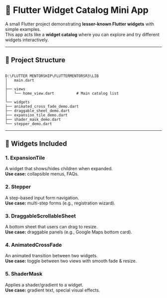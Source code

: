 # 📱 Flutter Widget Catalog Mini App

A small Flutter project demonstrating **lesser-known Flutter widgets** with simple examples.  
This app acts like a **widget catalog** where you can explore and try different widgets interactively.  

---

## 📂 Project Structure

```

D:\FLUTTER MENTORSHIP\FLUTTERMENTORSR3\LIB
│   main.dart
│
├── views
│   └── home_view.dart          # Main catalog list
│
└── widgets
├── animated_cross_fade_demo.dart
├── draggable_sheet_demo.dart
├── expansion_tile_demo.dart
├── shader_mask_demo.dart
└── stepper_demo.dart

````

---

## 🚀 Widgets Included

### 1. ExpansionTile
A widget that shows/hides children when expanded.  
**Use case:** collapsible menus, FAQs.

### 2. Stepper
A step-based input form navigation.  
**Use case:** multi-step forms (e.g., registration wizard).

### 3. DraggableScrollableSheet
A bottom sheet that users can drag to resize.  
**Use case:** draggable panels (e.g., Google Maps bottom card).

### 4. AnimatedCrossFade
An animated transition between two widgets.  
**Use case:** toggle between two views with smooth fade & resize.

### 5. ShaderMask
Applies a shader/gradient to a widget.  
**Use case:** gradient text, special visual effects.